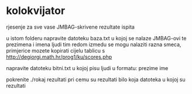 # kolokvijator
rjesenje za sve vase JMBAG-skrivene rezultate ispita

u istom folderu napravite datoteku baza.txt u kojoj se nalaze JMBAG-ovi te prezimena i imena ljudi tim redom
izmedu se mogu nalaziti razna smeca, primjerice mozete kopirati cijelu tablicu s http://degiorgi.math.hr/prog1/ku/scores.php

napravite datoteku bitni.txt u kojoj pisu ljudi u formatu: prezime ime

pokrenite ./rokaj rezultati pri cemu su rezultati bilo koja datoteka u kojoj su rezultati
